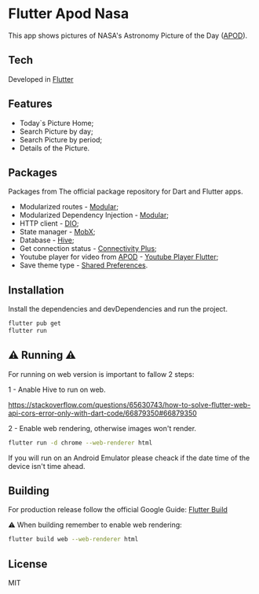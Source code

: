 # Flutter Apod Nasa

This app shows pictures of NASA's Astronomy Picture of the Day ([APOD]).


## Tech

Developed in [Flutter]

## Features

- Today`s Picture Home;
- Search Picture by day;
- Search Picture by period;
- Details of the Picture.

## Packages
Packages from The official package repository for Dart and Flutter apps.

- Modularized routes - [Modular];
- Modularized Dependency Injection - [Modular];
- HTTP client -  [DIO];
- State manager - [MobX];
- Database - [Hive];
- Get connection status - [Connectivity Plus];
- Youtube player for video from [APOD] - [Youtube Player Flutter];
- Save theme type - [Shared Preferences].












## Installation


Install the dependencies and devDependencies and run the project.

```sh
flutter pub get
flutter run
```




## ⚠️ Running ⚠️
For running on web version is important to fallow 2 steps:

1 - Anable Hive to run on web.

https://stackoverflow.com/questions/65630743/how-to-solve-flutter-web-api-cors-error-only-with-dart-code/66879350#66879350


2 - Enable web rendering, otherwise images won't render.

```sh
flutter run -d chrome --web-renderer html
```
If you will run on an Android Emulator please cheack if the date time of the device isn't time ahead.



## Building 

For production release follow the official Google Guide: [Flutter Build]

⚠️ When building remember to enable web rendering:
```sh
flutter build web --web-renderer html
```




## License

MIT


   [Smooth Page Indicator]: <https://pub.dev/packages/smooth_page_indicator>
   [Shared Preferences]: <https://pub.dev/packages/shared_preferences>
   [Smooth Page Indicator]: <https://pub.dev/packages/smooth_page_indicator>
[Avatar Glow]: <https://pub.dev/packages/avatar_glow>
   [Modular]: <https://modular.flutterando.com.br/docs/intro/>
[Frosted Glass Design]: <https://www.youtube.com/watch?v=_w99D__ABfY>
   [Responsive Dashboard UI]: <https://www.youtube.com/watch?v=9bo1V9STW2c>
   [Flutter Material 3 Demo]: <https://github.com/chayanforyou/flutter_material_3_demo>
[Flutter]: <https://flutter.dev/>
[Flutter Build]: <https://docs.flutter.dev/deployment/android>
[DIO]: <https://pub.dev/packages/dio/>
[APOD]: <https://api.nasa.gov/>
[MobX]: <https://pub.dev/packages/mobx/>
[Hive]: <https://pub.dev/packages/hive/>
[Connectivity Plus]: <https://pub.dev/packages/connectivity_plus/>
[Youtube Player Flutter]: <https://pub.dev/packages/youtube_player_flutter/>


